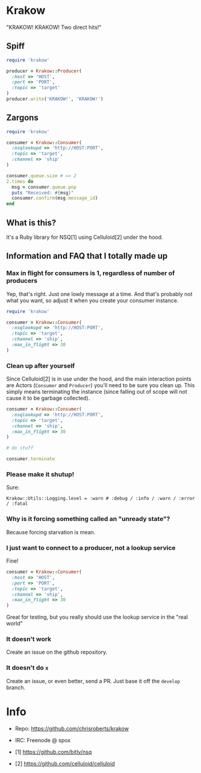 # Krakow

"KRAKOW! KRAKOW! Two direct hits!"

## Spiff

```ruby
require 'krakow'

producer = Krakow::Producer(
  :host => 'HOST',
  :port => 'PORT',
  :topic => 'target'
)
producer.write('KRAKOW!', 'KRAKOW!')
```

## Zargons

```ruby
require 'krakow'

consumer = Krakow::Consumer(
  :nsqlookupd => 'http://HOST:PORT',
  :topic => 'target',
  :channel => 'ship'
)

consumer.queue.size # => 2
2.times do
  msg = consumer.queue.pop
  puts "Received: #{msg}"
  consumer.confirm(msg.message_id)
end
```

## What is this?

It's a Ruby library for NSQ[1] using Celluloid[2] under the hood.

## Information and FAQ that I totally made up

### Max in flight for consumers is 1, regardless of number of producers

Yep, that's right. Just one lowly message at a time. And that's probably not what
you want, so adjust it when you create your consumer instance.

```ruby
require 'krakow'

consumer = Krakow::Consumer(
  :nsqlookupd => 'http://HOST:PORT',
  :topic => 'target',
  :channel => 'ship',
  :max_in_flight => 30
)
```

### Clean up after yourself

Since Celluloid[2] is in use under the hood, and the main interaction points are
Actors (`Consumer` and `Producer`) you'll need to be sure you clean up. This simply
means terminating the instance (since falling out of scope will not cause it to be
garbage collected).

```ruby
consumer = Krakow::Consumer(
  :nsqlookupd => 'http://HOST:PORT',
  :topic => 'target',
  :channel => 'ship',
  :max_in_flight => 30
)

# do stuff

consumer.terminate
```

### Please make it shutup!

Sure:

```
Krakow::Utils::Logging.level = :warn # :debug / :info / :warn / :error / :fatal
```

### Why is it forcing something called an "unready state"?

Because forcing starvation is mean.

### I just want to connect to a producer, not a lookup service

Fine!

```ruby
consumer = Krakow::Consumer(
  :host => 'HOST',
  :port => 'PORT',
  :topic => 'target',
  :channel => 'ship',
  :max_in_flight => 30
)
```
Great for testing, but you really should use the lookup service in the "real world"

### It doesn't work

Create an issue on the github repository.

### It doesn't do `x`

Create an issue, or even better, send a PR. Just base it off the `develop` branch.

# Info
* Repo: https://github.com/chrisroberts/krakow
* IRC: Freenode @ spox

* [1] https://github.com/bitly/nsq
* [2] https://github.com/celluloid/celluloid

